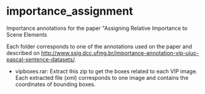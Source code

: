 # importance_assignment
Importance annotations for the paper "Assigning Relative Importance to Scene Elements

Each folder corresponds to one of the annotations used on the paper and described on http://www.ssig.dcc.ufmg.br/importance-annotation-vip-uiuc-pascal-sentence-datasets/.

- vipboxes.rar: Extract this zip to get the boxes related to each VIP image. Each extracted file (xml) corresponds to one image and contains the coordinates of bounding boxes.
